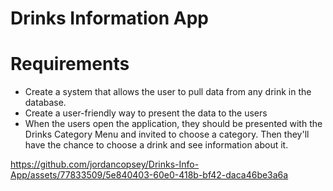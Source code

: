 # Drinks Information App

# Requirements 
* Create a system that allows the user to pull data from any drink in the database.
* Create a user-friendly way to present the data to the users
* When the users open the application, they should be presented with the Drinks Category Menu and invited to choose a category. Then they'll have the chance to choose a drink and see information about it.


https://github.com/jordancopsey/Drinks-Info-App/assets/77833509/5e840403-60e0-418b-bf42-daca46be3a6a
